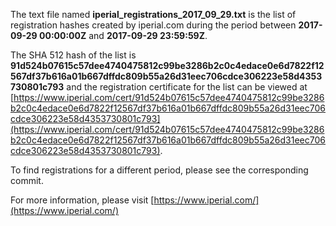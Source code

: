 The text file named **iperial_registrations_2017_09_29.txt** is the list of registration hashes created by iperial.com during the period between **2017-09-29 00:00:00Z** and **2017-09-29 23:59:59Z**.

The SHA 512 hash of the list is **91d524b07615c57dee4740475812c99be3286b2c0c4edace0e6d7822f12567df37b616a01b667dffdc809b55a26d31eec706cdce306223e58d4353730801c793** and the registration certificate for the list can be viewed at [https://www.iperial.com/cert/91d524b07615c57dee4740475812c99be3286b2c0c4edace0e6d7822f12567df37b616a01b667dffdc809b55a26d31eec706cdce306223e58d4353730801c793](https://www.iperial.com/cert/91d524b07615c57dee4740475812c99be3286b2c0c4edace0e6d7822f12567df37b616a01b667dffdc809b55a26d31eec706cdce306223e58d4353730801c793).

To find registrations for a different period, please see the corresponding commit.

For more information, please visit [https://www.iperial.com/](https://www.iperial.com/)
